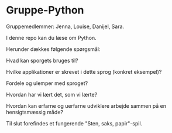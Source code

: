 # Gruppe-Python
Gruppemedlemmer: Jenna, Louise, Danijel, Sara. 

I denne repo kan du læse om Python. 


Herunder dækkes følgende spørgsmål:


Hvad kan sporgets bruges til? 

Hvilke applikationer er skrevet i dette sprog (konkret eksempel)?	 

Fordele og ulemper med sproget?

Hvordan har vi lært det, som vi lærte? 

Hvordan kan erfarne og uerfarne udviklere arbejde sammen på en hensigtsmæssig måde?


Til slut forefindes et fungerende "Sten, saks, papir"-spil.
